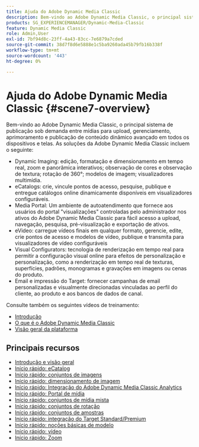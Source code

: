 ```yaml
---
title: Ajuda do Adobe Dynamic Media Classic
description: Bem-vindo ao Adobe Dynamic Media Classic, o principal sistema de publicação sob demanda entre mídias para upload, gerenciamento, aprimoramento e publicação de conteúdo dinâmico avançado em todos os dispositivos e telas.
products: SG_EXPERIENCEMANAGER/Dynamic-Media-Classic
feature: Dynamic Media Classic
role: Admin,User
exl-id: 7bf94d8c-23ff-4a43-83cc-7e6879a7cded
source-git-commit: 38d7f8d6e5888e1c5ba9260ada45b79fb16b338f
workflow-type: tm+mt
source-wordcount: '443'
ht-degree: 0%

---
```


# Ajuda do Adobe Dynamic Media Classic {#scene7-overview}

Bem-vindo ao Adobe Dynamic Media Classic, o principal sistema de publicação sob demanda entre mídias para upload, gerenciamento, aprimoramento e publicação de conteúdo dinâmico avançado em todos os dispositivos e telas. As soluções da Adobe Dynamic Media Classic incluem o seguinte:

* Dynamic Imaging: edição, formatação e dimensionamento em tempo real, zoom e panorâmica interativos; observação de cores e observação de textura; rotação de 360°; modelos de imagem; visualizadores multimídia.
* eCatalogs: crie, vincule pontos de acesso, pesquise, publique e entregue catálogos online dinamicamente disponíveis em visualizadores configuráveis.
* Media Portal: Um ambiente de autoatendimento que fornece aos usuários do portal &quot;visualizações&quot; controladas pelo administrador nos ativos do Adobe Dynamic Media Classic para fácil acesso a upload, navegação, pesquisa, pré-visualização e exportação de ativos.
* eVideo: carregue vídeos finais em qualquer formato, gerencie, edite, crie pontos de acesso e modelos de vídeo, publique e transmita para visualizadores de vídeo configuráveis
* Visual Configurators: tecnologia de renderização em tempo real para permitir a configuração visual online para efeitos de personalização e personalização, como a renderização em tempo real de texturas, superfícies, padrões, monogramas e gravações em imagens ou cenas do produto.
* Email e impressão do Target: fornecer campanhas de email personalizadas e visualmente direcionadas vinculadas ao perfil do cliente, ao produto e aos bancos de dados de canal.

Consulte também os seguintes vídeos de treinamento:

* [Introdução](https://s7d5.scene7.com/s7viewers/html5/VideoViewer.html?videoserverurl=https://s7d5.scene7.com/is/content/&amp;emailurl=https://s7d5.scene7.com/s7/emailFriend&amp;serverUrl=https://s7d5.scene7.com/is/image/&amp;config=Scene7SharedAssets/Universal_HTML5_Video&amp;contenturl=https://s7d5.scene7.com/skins/&amp;asset=S7tutorials/570_Introduction_converted%20renamed_Getting%20Started-AVS)
* [O que é o Adobe Dynamic Media Classic](https://s7d5.scene7.com/s7viewers/html5/VideoViewer.html?videoserverurl=https://s7d5.scene7.com/is/content/&amp;emailurl=https://s7d5.scene7.com/s7/emailFriend&amp;serverUrl=https://s7d5.scene7.com/is/image/&amp;config=Scene7SharedAssets/Universal_HTML5_Video&amp;contenturl=https://s7d5.scene7.com/skins/&amp;asset=S7tutorials/577_What%20is%20Scene7_converted%20renamed_Getting%20Started-AVS)
* [Visão geral da plataforma](https://s7d5.scene7.com/s7viewers/html5/VideoViewer.html?videoserverurl=https://s7d5.scene7.com/is/content/&amp;emailurl=https://s7d5.scene7.com/s7/emailFriend&amp;serverUrl=https://s7d5.scene7.com/is/image/&amp;config=Scene7SharedAssets/Universal_HTML5_Video&amp;contenturl=https://s7d5.scene7.com/skins/&amp;asset=S7tutorials/572_Platform%20Overview_converted%20renamed_Getting%20Started-AVS)

## Principais recursos

* [Introdução e visão geral](/help/using/dmc-platform-overview.md)
* [Início rápido: eCatalog](/help/using/quick-start-ecatalog.md)
* [Início rápido: conjuntos de imagens](/help/using/quick-start-image-sets.md)
* [Início rápido: dimensionamento de imagem](/help/using/quick-start-image-sizing.md)
* [Início rápido: Integração do Adobe Dynamic Media Classic Analytics](/help/using/quick-start-integrating-dmc-analytics.md)
* [Início rápido: Portal de mídia](/help/using/quick-start-media-portal-administration.md)
* [Início rápido: conjuntos de mídia mista](/help/using/quick-start-mixed-media-sets.md)
* [Início rápido: conjuntos de rotação](/help/using/quick-start-spin-sets.md)
* [Início rápido: conjuntos de amostras](/help/using/quick-start-swatch-sets.md)
* [Início rápido: integração do Target Standard/Premium](/help/using/quick-start-target-integration.md)
* [Início rápido: noções básicas de modelo](/help/using/quick-start-template-basics.md)
* [Início rápido: vídeo](/help/using/quick-start-video.md)
* [Início rápido: Zoom](/help/using/quick-start-zoom.md)

